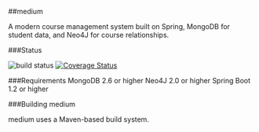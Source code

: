 ##medium


A modern course management system built on Spring, MongoDB for student data, and Neo4J for course relationships.

###Status

![build status](https://travis-ci.org/mttdbrd/medium.svg?branch=master) [![Coverage Status](https://img.shields.io/coveralls/mttdbrd/medium.svg)](https://coveralls.io/r/mttdbrd/medium)

###Requirements
MongoDB 2.6 or higher
Neo4J 2.0 or higher
Spring Boot 1.2 or higher




###Building medium


medium uses a Maven-based build system.


